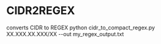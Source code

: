 # CIDR2REGEX
converts CIDR to REGEX
python cidr_to_compact_regex.py XX.XXX.XX.XXX/XX --out my_regex_output.txt
